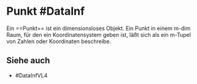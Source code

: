 # Punkt #DataInf
Ein ==Punkt== ist ein dimensionsloses Objekt. Ein Punkt in einem m-dim Raum, für den ein Koordinatensystem geben ist, läßt sich als
ein m-Tupel von Zahlen oder Koordinaten
beschreibe.
## Siehe auch
- #DataInfVL4